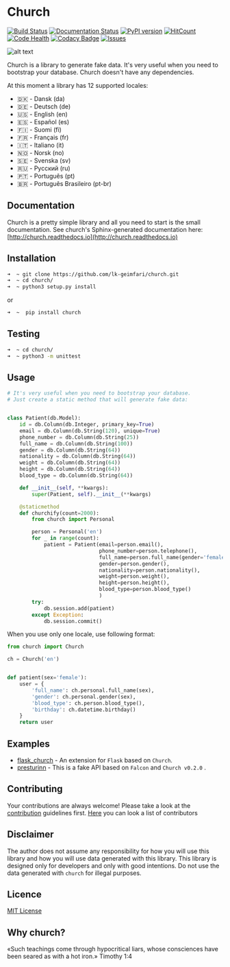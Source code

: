 # Church
[![Build Status](https://travis-ci.org/lk-geimfari/church.svg?branch=master)](https://travis-ci.org/lk-geimfari/church)
[![Documentation Status](https://readthedocs.org/projects/church/badge/?version=latest)](http://church.readthedocs.io/en/latest/?badge=latest)
[![PyPI version](https://badge.fury.io/py/church.svg)](https://badge.fury.io/py/church)
[![HitCount](https://hitt.herokuapp.com/lk-geimfar/church.svg)](https://github.com/lk-geimfari/church)
[![Code Health](https://landscape.io/github/lk-geimfari/church/master/landscape.svg?style=flat)](https://landscape.io/github/lk-geimfari/church/master)
[![Codacy Badge](https://api.codacy.com/project/badge/Grade/d773f20efa67430683bb24fff5af9db8)](https://www.codacy.com/app/likid-geimfari/church)
[![Issues](https://img.shields.io/github/issues/lk-geimfari/church.svg)](https://github.com/lk-geimfari/church/issues)


![alt text](https://raw.githubusercontent.com/lk-geimfari/church/master/examples/church.png)

Church is a library to generate fake data. It's very useful when you need to bootstrap your database. Church doesn't have any dependencies.

At this moment a library has 12 supported locales:
- 🇩🇰 - Dansk    (da)
- 🇩🇪 - Deutsch  (de)
- 🇺🇸 - English  (en)
- 🇪🇸 - Español  (es)
- 🇫🇮 - Suomi (fi)
- 🇫🇷 - Français (fr)
- 🇮🇹 - Italiano (it)
- 🇳🇴 - Norsk (no)
- 🇸🇪 - Svenska (sv)
- 🇷🇺 - Русский  (ru)
- 🇵🇹 - Português (pt)
- 🇧🇷 - Português Brasileiro (pt-br)

## Documentation
Church is a pretty simple library and all you need to start is the small documentation. See church's Sphinx-generated documentation here: [http://church.readthedocs.io](http://church.readthedocs.io)



## Installation
```zsh
➜  ~ git clone https://github.com/lk-geimfari/church.git
➜  ~ cd church/
➜  ~ python3 setup.py install

```
or
```zsh
➜  ~  pip install church
```

## Testing
```zsh
➜  ~ cd church/
➜  ~ python3 -m unittest
```


## Usage

```python
# It's very useful when you need to bootstrap your database.
# Just create a static method that will generate fake data:


class Patient(db.Model):
    id = db.Column(db.Integer, primary_key=True)
    email = db.Column(db.String(120), unique=True)
    phone_number = db.Column(db.String(25))
    full_name = db.Column(db.String(100))
    gender = db.Column(db.String(64))
    nationality = db.Column(db.String(64))
    weight = db.Column(db.String(64))
    height = db.Column(db.String(64))
    blood_type = db.Column(db.String(64))

    def __init__(self, **kwargs):
        super(Patient, self).__init__(**kwargs)

    @staticmethod
    def churchify(count=2000):
        from church import Personal

        person = Personal('en')
        for _ in range(count):
            patient = Patient(email=person.email(),
                              phone_number=person.telephone(),
                              full_name=person.full_name(gender='female'),
                              gender=person.gender(),
                              nationality=person.nationality(),
                              weight=person.weight(),
                              height=person.height(),
                              blood_type=person.blood_type()
                              )
        try:
            db.session.add(patient)
        except Exception:
            db.session.commit()
```
When you use only one locale, use following format:
```python
from church import Church

ch = Church('en')


def patient(sex='female'):
    user = {
        'full_name': ch.personal.full_name(sex),
        'gender': ch.personal.gender(sex),
        'blood_type': ch.person.blood_type(),
        'birthday': ch.datetime.birthday()
    }
    return user
```


## Examples
- [flask_church](https://github.com/lk-geimfari/flask_church) - An extension for `Flask` based on `Church`.
- [presturinn](https://github.com/lk-geimfari/presturinn) - This is a fake API based on `Falcon` and `Church v0.2.0` .


## Contributing
Your contributions are always welcome! Please take a look at the [contribution](https://github.com/lk-geimfari/church/blob/master/CONTRIBUTING.md) guidelines first. [Here](https://github.com/lk-geimfari/church/blob/master/CONTRIBUTORS.md) you can look a list of contributors


## Disclaimer
The author does not assume any responsibility for how you will use this library and how you will use data generated with this library. This library is designed only for developers and only with good intentions. Do not use the data generated with `church` for illegal purposes.


## Licence
[MIT License](https://github.com/lk-geimfari/church/blob/master/LICENSE)


## Why church?
«Such teachings come through hypocritical liars, whose consciences have been seared as with a hot iron.» Timothy 1:4
